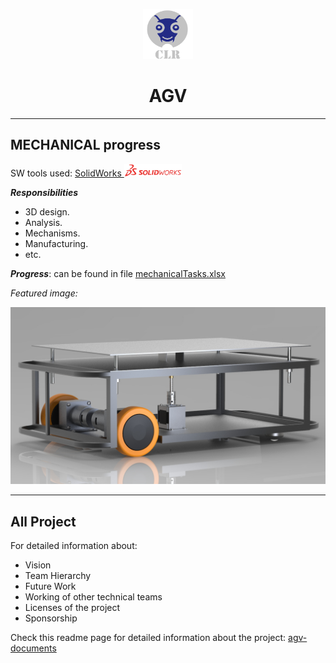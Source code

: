 <p align="center">
  <img width="80" height="80" src="https://github.com/CLR-2021/agv-documents/blob/master/Mine/assets/logo.png" alt="logo">
</p>
<h1 align="center">AGV</h1>

---
## MECHANICAL progress
SW tools used: [SolidWorks <img src="https://github.com/CLR-2021/agv-documents/blob/master/External/assets/SolidWorks-Logo.png" alt="SolidWorks" height="20"/>](https://www.solidworks.com/)

***Responsibilities***
   * 3D design.
   * Analysis.
   * Mechanisms. 
   * Manufacturing.
   * etc.

***Progress***: can be found in file [mechanicalTasks.xlsx](https://github.com/CLR-2021/agv-mechanical/blob/master/mechanicalTasks.xlsx)

*Featured image:*

<p align="center">
  <img src="documents/mine/featuredPic.jpg" alt="featuredPic">
</p>

---
## All Project
For detailed information about: 
* Vision
* Team Hierarchy
* Future Work
* Working of other technical teams  
* Licenses of the project
* Sponsorship

Check this readme page for detailed information about the project: [agv-documents](https://github.com/CLR-2021/agv-documents)